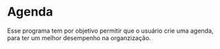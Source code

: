 # Agenda
  
  Esse programa tem por objetivo permitir que o usuário crie uma agenda, para ter um melhor desempenho na organzização.
